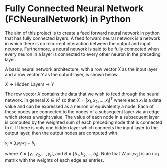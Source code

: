 # Fully Connected Neural Network (FCNeuralNetwork) in Python

The aim of this project is to create a feed forward neural network in python that has fully connected layers. A feed forward neural network is a network in which there is no recurrent interaction between the output and input neurons. Furthermore, a neural network is said to be fully connected when every neuron in a layer is connected to every other neuron in the preceding layer.

A basic neural network architecture, with a row vector $X$ as the input layer and a row vector $Y$ as the output layer, is shown below

$X$ $\longrightarrow$ Hidden Layers $\longrightarrow$ $Y$

The row vector $X$ contains the data that we wish to feed through the neural network. In general $X\in\mathbb{R^{i}}$ so that $X=[x_{1}, x_{2}, ..., x_{i}]^{T}$ where each $x_{i}$ is a data value and can be expressed as a neuron or equivalently a node. Each of these nodes are connected to the nodes of a subsequent layer via an edge which stores a weight value. The value of each node in a subsequent layer is computed by the weighted sum of each preceding node that is connected to it. If there is only one hidden layer which connects the input layer to the output layer, then the output nodes are computed with

$y_{j}=\sum_{i}x_{i}w_{ij} + b_{j}$

where $Y=[y_{1}, y_{2}, ..., y_{j}]$, and $B=[b_{1}, b_{2}, ..., b_{j}]$. Note that $W=[w_{ij}]$ is an $i\times j$ matrix with the weights of each edge as entries.


